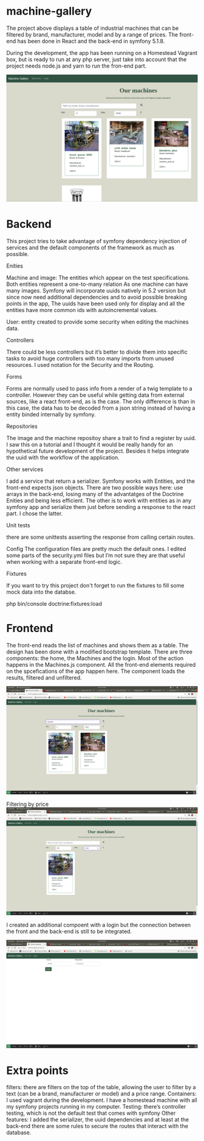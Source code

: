 # machine-gallery
The project above displays a table of industrial machines that can be filtered by brand, manufacturer, model and by a range of prices. The front-end has been done in React and the back-end in symfony 5.1.8.

During the development, the app has been running  on a Homestead Vagrant box, but is ready to run at any php server, just take into account that the project needs node.js and yarn to run the fron-end part.

![alt text](https://github.com/joseprigo/machine-gallery/blob/master/blob/overview.png?raw=true)

# Backend

This project tries to take advantage of symfony dependency injection of services and the default components of the framework as much as possible.

Enities

Machine and image:  The entities which appear on the test specifications. Both entities represent a one-to-many relation As one machine can have many images.
Symfony will incorporate uuids natively in 5.2 version but since now need additional dependencies and to avoid possible breaking points in the app, The uuids have been used only for display and all the entities have more common ids with autoincremental values.

User: entity created to provide some security when editing the machines data.

Controllers

There could be less controllers but it’s better to divide them into specific tasks to avoid huge controllers with too many imports from unused resources. 
I used notation for the Security and the Routing.

Forms

Forms are normally used to pass info from a render of a twig template to a controller. However they can be useful while getting data from external sources, like a react front-end, as is the case. The only difference is than in this case, the data has to be decoded from a json string instead of having a entity binded internally by symfony.

Repositories

The image and the machine repositoy share a trait to find a register by uuid. I saw this on a tutorial and I thought it would be really handy for an hypothetical future development of the project. Besides it helps integrate the uuid with the workflow of the application. 

Other services

I add a service that return a serializer. Symfony works with Entities, and the front-end expects json objects. There are two possible ways here: use arrays in the back-end, losing many of the advantatges of the Doctrine Enities and being less efficient. The other is to work with entities as in any symfony app and serialize them just before sending a response to the react part. I chose the latter.

Unit tests

there are some unittests asserting the response from calling certain routes.

Config
The configuration  files are pretty much the default ones. I edited some parts of the security.yml files but I’m not sure they are that useful when working with a separate front-end logic.

Fixtures 

If you want to try this project don't forget to run the fixtures to fill some mock data into the databse.

php bin/console doctrine:fixtures:load


# Frontend

The front-end reads the list of machines and shows them as a table.
The design has been done with a modified bootstrap template.
There are three components: the home, the Machines and the login. Most of the action happens in the Machines.js component. All the front-end elements required on the spcefications of the app happen here. The component loads the results, filtered and unfiltered.


![alt text](https://github.com/joseprigo/machine-gallery/blob/master/blob/filterbytext.png?raw=true)

Filtering by price
![alt text](https://github.com/joseprigo/machine-gallery/blob/master/blob/pricefilter.png?raw=true)


I created an additional compoent with a login but the connection between the front and the back-end is still to be integrated.

![alt text](https://github.com/joseprigo/machine-gallery/blob/master/blob/login.png?raw=true)

# Extra points

filters: there are filters on the top of the table, allowing the user to filter by a text (can be a brand, manufacturer or model) and a price range.
Containers: I used vagrant during the development. I have a homestead machine with all my symfony projects running in my computer.
Testing: there’s controller testing, which is not the default test that comes with symfony
Other features: I added the serializer, the uuid dependencies and at least at the back-end there are some rules to secure the routes that interact with the database.






